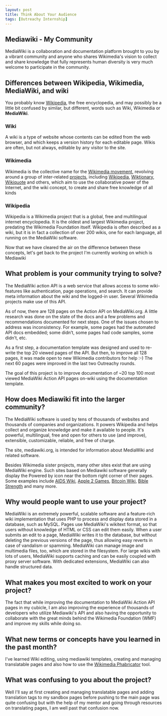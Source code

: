 ```yaml
---
layout: post
title: Think About Your Audience
tags: [Outreachy Internship]
---
```


## Mediawiki - My Community

MediaWiki is a collaboration and documentation platform brought to you by a vibrant community and anyone who shares Wikimedia's vision to collect and share knowledge that fully represents human diversity is very much welcome to participate in the community. 

## Differences between Wikipedia, Wikimedia, MediaWiki, and wiki

You probably know [Wikipedia](https://en.wikipedia.org/wiki/Wikipedia), the free encyclopedia, and may possibly be a little bit confused by similar, but different, words such as Wiki, Wikimedia or **MediaWiki**.

### Wiki

A wiki is a type of website whose contents can be edited from the web browser, and which keeps a version history for each editable page. Wikis are often, but not always, editable by any visitor to the site.

### Wikimedia

Wikimedia is the collective name for the [Wikimedia movement](https://meta.wikimedia.org/wiki/Wikimedia_movement), revolving around a group of inter-related [projects](https://meta.wikimedia.org/wiki/Wikimedia_projects), including [Wikipedia](https://meta.wikimedia.org/wiki/Wikipedia), [Wiktionary](https://meta.wikimedia.org/wiki/Wiktionary), [Wikiquote](https://meta.wikimedia.org/wiki/Wikiquote) and others, which aim to use the collaborative power of the Internet, and the wiki concept, to create and share free knowledge of all kinds

### Wikipedia

Wikipedia is a Wikimedia project that is a global, free and multilingual internet encyclopedia. It is the oldest and largest Wikimedia project, predating the Wikimedia Foundation itself. Wikipedia is often described as a wiki, but it is in fact a collection of over 200 wikis, one for each language, all running on the MediaWiki software.

Now that we have cleared the air on the difference between these concepts, let's get back to the project I'm currently working on which is Mediawiki

## What problem is your community trying to solve?

The MediaWiki action API is a web service that allows access to some wiki-features like authentication, page operations, and search. It can provide meta information about the wiki and the logged-in user. Several Wikimedia projects make use of this API.

As of now, there are 128 pages on the Action API on MediaWiki.org. A little research was done on the state of the docs and a few problems and recommendations documented for next steps. One of the issues chosen to address was inconsistency. For example, some pages had the automated API docs embedded; some didn’t, some pages had code samples, some didn’t, etc.

As a first step, a documentation template was designed and used to re-write the top 20 viewed pages of the API. But then, to improve all 128 pages, it was made open to new Wikimedia contributors for help :-) The next 60 pages were improved in the last two Outreachy rounds.

The goal of this project is to improve documentation of ~20 top 100 most viewed MediaWiki Action API pages on-wiki using the documentation template.

## How does Mediawiki fit into the larger community?

The MediaWiki software is used by tens of thousands of websites and thousands of companies and organizations. It powers Wikipedia and helps collect and organize knowledge and make it available to people. It's powerful, multilingual, free and open for others to use (and improve), extensible, customizable, reliable, and free of charge. 

The site, mediawiki.org, is intended for information about MediaWiki and related software. 

Besides Wikimedia sister projects, many other sites exist that are using MediaWiki engine. Such sites based on Mediawiki software generally display the Powered by icon near the bottom right corner of their pages. Some examples include [AIDS Wiki](http://www.reviewingaids.com/awiki), [Apple 2 Games](http://www.apple2games.com/), [Bitcoin Wiki](http://bitcoin.it/), [Bible Strength](http://biblestrength.com/) and many more.


## Why would people want to use your project?

MediaWiki is an extremely powerful, scalable software and a feature-rich wiki implementation that uses PHP to process and display data stored in a database, such as MySQL. Pages use MediaWiki's wikitext format, so that users without knowledge of HTML or CSS can edit them easily. When a user submits an edit to a page, MediaWiki writes it to the database, but without deleting the previous versions of the page, thus allowing easy reverts in case of vandalism or spamming. MediaWiki can manage image and multimedia files, too, which are stored in the filesystem. For large wikis with lots of users, MediaWiki supports caching and can be easily coupled with proxy server software. With dedicated extensions, MediaWiki can also handle structured data.

## What makes you most excited to work on your project?

The fact that while improving the documentation to MediaWiki Action API pages in my cubicle, I am also improving the experience of thousands of developers who utilize Mediawiki's API and also having the opportunity to collaborate with the great minds behind the Wikimedia Foundation (WMF) and improve my skills while doing so.

## What new terms or concepts have you learned in the past month?

I've learned Wiki editing, using mediawiki templates, creating and managing translatable pages and also how to use the [Wikimedia Phabricator](https://phabricator.wikimedia.org/) tool.

## What was confusing to you about the project?

Well I'll say at first creating and managing translatable pages and adding translation tags to my sandbox pages before pushing to the main page was quite confusing but with the help of my mentor and going through resources on translating pages, I am well past that confusion now. 
